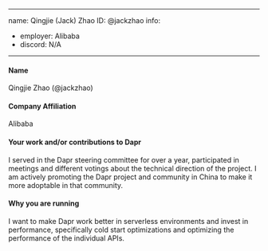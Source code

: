 -------------------------------------------------------------
name: Qingjie (Jack) Zhao
ID: @jackzhao
info:
  - employer: Alibaba
  - discord: N/A
-------------------------------------------------------------

#### Name

Qingjie Zhao (@jackzhao)
 
#### Company Affiliation

Alibaba

#### Your work and/or contributions to Dapr

I served in the Dapr steering committee for over a year, participated in meetings and different votings about the technical direction of the project.
I am actively promoting the Dapr project and community in China to make it more adoptable in that community.

#### Why you are running

I want to make Dapr work better in serverless environments and invest in performance, specifically cold start optimizations and optimizing the performance of the individual APIs.
